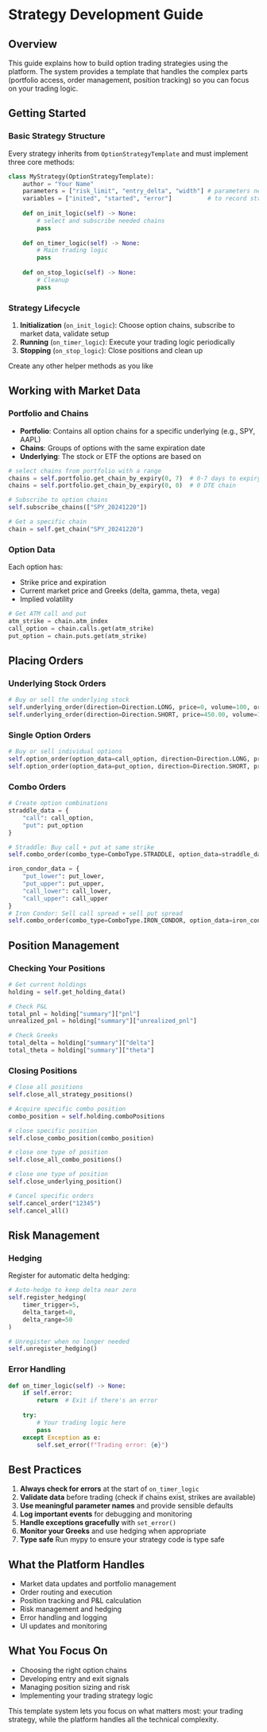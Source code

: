 # Strategy Development Guide

## Overview

This guide explains how to build option trading strategies using the platform. The system provides a template that handles the complex parts (portfolio access, order management, position tracking) so you can focus on your trading logic.

## Getting Started

### Basic Strategy Structure

Every strategy inherits from `OptionStrategyTemplate` and must implement three core methods:

```python
class MyStrategy(OptionStrategyTemplate):
    author = "Your Name"
    parameters = ["risk_limit", "entry_delta", "width"] # parameters needed to be set
    variables = ["inited", "started", "error"]          # to record strategy runtime condition
    
    def on_init_logic(self) -> None:
        # select and subscribe needed chains
        pass
    
    def on_timer_logic(self) -> None:
        # Main trading logic
        pass
    
    def on_stop_logic(self) -> None:
        # Cleanup
        pass
```

### Strategy Lifecycle

1. **Initialization** (`on_init_logic`): Choose option chains, subscribe to market data, validate setup
2. **Running** (`on_timer_logic`): Execute your trading logic periodically
3. **Stopping** (`on_stop_logic`): Close positions and clean up

Create any other helper methods as you like

## Working with Market Data

### Portfolio and Chains

- **Portfolio**: Contains all option chains for a specific underlying (e.g., SPY, AAPL)
- **Chains**: Groups of options with the same expiration date
- **Underlying**: The stock or ETF the options are based on

```python
# select chains from portfolio with a range
chains = self.portfolio.get_chain_by_expiry(0, 7)  # 0-7 days to expiry
chains = self.portfolio.get_chain_by_expiry(0, 0)  # 0 DTE chain

# Subscribe to option chains
self.subscribe_chains(["SPY_20241220"])

# Get a specific chain
chain = self.get_chain("SPY_20241220")

```

### Option Data

Each option has:
- Strike price and expiration
- Current market price and Greeks (delta, gamma, theta, vega)
- Implied volatility

```python
# Get ATM call and put
atm_strike = chain.atm_index
call_option = chain.calls.get(atm_strike)
put_option = chain.puts.get(atm_strike)
```

## Placing Orders

### Underlying Stock Orders

```python
# Buy or sell the underlying stock
self.underlying_order(direction=Direction.LONG, price=0, volume=100, order_type=OrderType.MARKET)  # Market order
self.underlying_order(direction=Direction.SHORT, price=450.00, volume=100, order_type=OrderType.LIMIT)  # Limit order
```

### Single Option Orders

```python
# Buy or sell individual options
self.option_order(option_data=call_option, direction=Direction.LONG, price=0, volume=1, order_type=OrderType.MARKET)  # Market order
self.option_order(option_data=put_option, direction=Direction.SHORT, price=1.80, volume=1, order_type=OrderType.LIMIT)  # Limit order
```

### Combo Orders

```python
# Create option combinations
straddle_data = {
    "call": call_option,
    "put": put_option
}

# Straddle: Buy call + put at same strike
self.combo_order(combo_type=ComboType.STRADDLE, option_data=straddle_data, direction=Direction.LONG, price=0, volume=1, order_type=OrderType.MARKET)  # Market order

iron_condor_data = {
    "put_lower": put_lower,
    "put_upper": put_upper,
    "call_lower": call_lower,
    "call_upper": call_upper
}
# Iron Condor: Sell call spread + sell put spread
self.combo_order(combo_type=ComboType.IRON_CONDOR, option_data=iron_condor_data, direction=Direction.SHORT, price=1.20, volume=1, order_type=OrderType.LIMIT)  # Limit order
```

## Position Management

### Checking Your Positions

```python
# Get current holdings
holding = self.get_holding_data()

# Check P&L
total_pnl = holding["summary"]["pnl"]
unrealized_pnl = holding["summary"]["unrealized_pnl"]

# Check Greeks
total_delta = holding["summary"]["delta"]
total_theta = holding["summary"]["theta"]
```

### Closing Positions

```python
# Close all positions
self.close_all_strategy_positions()

# Acquire specific combo position
combo_position = self.holding.comboPositions

# close specific position
self.close_combo_position(combo_position)

# close one type of position
self.close_all_combo_positions()

# close one type of position
self.close_underlying_position()

# Cancel specific orders
self.cancel_order("12345")
self.cancel_all()
```

## Risk Management

### Hedging

Register for automatic delta hedging:

```python
# Auto-hedge to keep delta near zero
self.register_hedging(
    timer_trigger=5,
    delta_target=0,
    delta_range=50
)

# Unregister when no longer needed
self.unregister_hedging()
```

### Error Handling

```python
def on_timer_logic(self) -> None:
    if self.error:
        return  # Exit if there's an error
    
    try:
        # Your trading logic here
        pass
    except Exception as e:
        self.set_error(f"Trading error: {e}")
```

## Best Practices

1. **Always check for errors** at the start of `on_timer_logic`
2. **Validate data** before trading (check if chains exist, strikes are available)
3. **Use meaningful parameter names** and provide sensible defaults
4. **Log important events** for debugging and monitoring
5. **Handle exceptions gracefully** with `set_error()`
6. **Monitor your Greeks** and use hedging when appropriate
7. **Type safe** Run mypy to ensure your strategy code is type safe

## What the Platform Handles

- Market data updates and portfolio management
- Order routing and execution
- Position tracking and P&L calculation
- Risk management and hedging
- Error handling and logging
- UI updates and monitoring

## What You Focus On

- Choosing the right option chains
- Developing entry and exit signals
- Managing position sizing and risk
- Implementing your trading strategy logic

This template system lets you focus on what matters most: your trading strategy, while the platform handles all the technical complexity.
